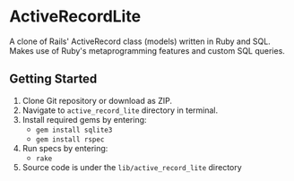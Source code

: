 ActiveRecordLite
================

A clone of Rails' ActiveRecord class (models) written in Ruby and SQL. Makes use of Ruby's metaprogramming features and custom SQL queries.

Getting Started
---------------

1. Clone Git repository or download as ZIP.
2. Navigate to `active_record_lite` directory in terminal.
3. Install required gems by entering:
	- `gem install sqlite3`
	- `gem install rspec`
4. Run specs by entering:
    - `rake`
5. Source code is under the `lib/active_record_lite` directory